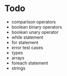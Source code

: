 # Todo
* comparison operators
* boolean binary operators
* boolean unary operator
* while statement
* for statement
* error test cases
* types
* arrays
* foreach statement
* strings